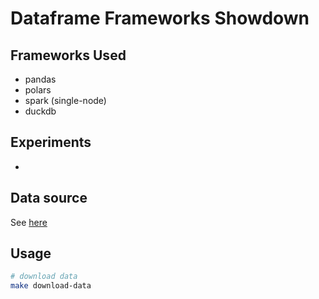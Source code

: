 # Dataframe Frameworks Showdown

## Frameworks Used

<!-- [TODO] - add links -->

- pandas
- polars
- spark (single-node)
- duckdb

## Experiments

-

## Data source

See [here](src/utils/download_dataset.sh)

## Usage

```bash
# download data
make download-data
```

